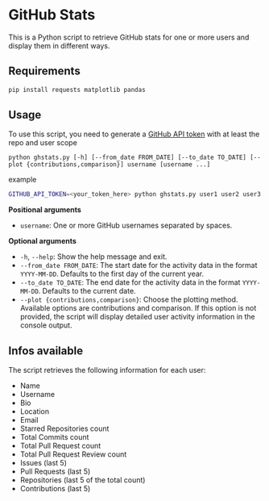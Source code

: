 # GitHub Stats

This is a Python script to retrieve GitHub stats for one or more users and display them in different ways.

## Requirements

```sh
pip install requests matplotlib pandas
```

## Usage

To use this script, you need to generate a [GitHub API token](https://docs.github.com/en/authentication/keeping-your-account-and-data-secure/creating-a-personal-access-token) with at least the repo and user scope

`python ghstats.py [-h] [--from_date FROM_DATE] [--to_date TO_DATE] [--plot {contributions,comparison}] username [username ...]`

example
```sh
GITHUB_API_TOKEN=<your_token_here> python ghstats.py user1 user2 user3 --from_date 2023-01-01 --to_date 2023-04-22
```

**Positional arguments**
- `username`: One or more GitHub usernames separated by spaces.

**Optional arguments**
- `-h`, `--help`: Show the help message and exit.
- `--from_date FROM_DATE`: The start date for the activity data in the format `YYYY-MM-DD`. Defaults to the first day of the current year.
- `--to_date TO_DATE`: The end date for the activity data in the format `YYYY-MM-DD`. Defaults to the current date.
- `--plot {contributions,comparison}`: Choose the plotting method. Available options are contributions and comparison. If this option is not provided, the script will display detailed user activity information in the console output.

## Infos available

The script retrieves the following information for each user:

- Name
- Username
- Bio
- Location
- Email
- Starred Repositories count
- Total Commits count
- Total Pull Request count
- Total Pull Request Review count
- Issues (last 5)
- Pull Requests (last 5)
- Repositories (last 5 of the total count)
- Contributions (last 5)


